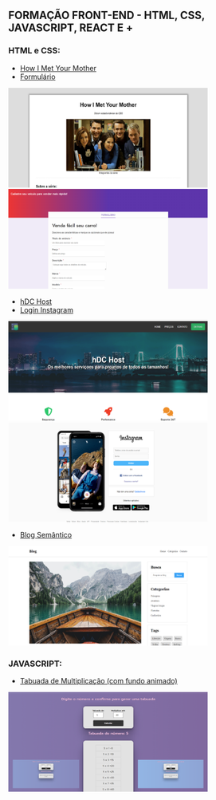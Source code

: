 ## FORMAÇÃO FRONT-END - HTML, CSS, JAVASCRIPT, REACT E +

<h3> HTML e CSS:</h3>

- [How I Met Your Mother](HTML_CSS/how_I_met_your_mother/)
- [Formulário](HTML_CSS/formulario/)

<img alt="image How I Met Your Mother" width="400px" height="200px" src="img/how_i_met_your_mother.png"> &nbsp; <img alt="formulário" width="400px" height="200px" src="img/formulario.png">

- [hDC Host](HTML_CSS/HDC_HOST/)
- [Login Instagram](HTML_CSS/login_instagram/)

<img alt="hDC Host" width="400px" height="200px" src="img/hdc_host.png"> &nbsp; <img alt="home login instagram" width="400px" height="200px" src="img/instagram.png">

- [Blog Semântico](HTML_CSS/blog_semantico/)

<img alt="Blog semantico" width="400px" height="200px" src="img/blog_semantico.png">

<h3> JAVASCRIPT:</h3>

- [Tabuada de Multiplicação (com fundo animado)](JAVASCRIPT/tabuada/)

<img alt="image tabuada de multiplicacao" width="400px" height="200px" src="img/capa_tabuada.png"> &nbsp;
